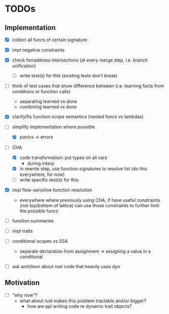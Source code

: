 # TODOs

## Implementation

- [x] collect all funcs of certain signature

- [x] impl negative constraints

- [x] check for/address intersections (at every merge step, i.e. branch unification)
    - [ ] write test(s) for this (existing tests don't break)

- [ ] think of test cases that show difference between (i.e. learning facts from
  conditions or function calls)
    - separating learned vs done
    - combining learned vs done

- [x] clarify/fix function scope semantics (nested funcs vs lambdas)

- [ ] simplify implementation where possible
    - [x] panics -> errors

- [ ] CHA
    - [x] code transformation: put types on all vars
        - during interp
    - [x] in rewrite step, use function signatures to resolve list (do this
      everywhere, for now)
    - [ ] write specific test(s) for this

- [x] impl flow-sensitive function resolution
    - everywhere where previously using CHA, if have useful constraints (not
      top/bottom of lattice) can use those constraints to further limit the
      possible funcs

- [ ] function summaries

- [ ] impl traits

- [ ] conditional scopes vs SSA
    - separate declaration from assignment -> assigning a value in a conditional 

- [ ] ask amit/leon about rust code that heavily uses dyn

## Motivation

- [ ] "why now"?
    - what about rust makes this problem tractable and/or bigger?
        - how are ppl writing code re dynamic trait objects?


